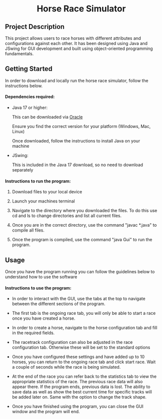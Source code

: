 <br />
<div>
  <h1 align="center">Horse Race Simulator</h1>
</div>


## Project Description
<p> This project allows users to race horses with different attributes and configurations against each other. It has been designed using Java and JSwing for GUI development and built using object-oriented programming fundamentals.<p>


## Getting Started
<p> In order to download and locally run the horse race simulator, follow the instructions below.<p>

<h4> Dependencies required: </h4>
<ul>
  <li>
    <p>Java 17 or higher:</p>
    <p>This can be downloaded via <a href="https://www.oracle.com/uk/java/technologies/downloads/#java21">Oracle</a></p>
    <p>Ensure you find the correct version for your platform (Windows, Mac, Linux)</p>
    <p>Once downloaded, follow the instructions to install Java on your machine</p>
  </li>
  <li>
    <p>JSwing:</p>
    <p> This is included in the Java 17 download, so no need to download separately</p>
  </li>
</ul>

<h4> Instructions to run the program: </h4>
<ol>
  <li>
    <p>Download files to your local device</p>
  </li>
  <li>
    <p>Launch your machines terminal</p>
  </li>
  <li>
    <p>Navigate to the directory where you downloaded the files. To do this use cd and ls to change directories and list all current files.</p>
  </li>
  <li>
    <p>Once you are in the correct directory, use the command "javac *.java" to compile all files.</p>
  </li>
  <li>
    <p>Once the program is compiled, use the command "java Gui" to run the program.</p>
  </li>
</ol>


## Usage
<p> Once you have the program running you can follow the guidelines below to understand how to use the software </p>
<h4> Instructions to use the program: </h4>
<ul>
  <li>
    <p>In order to interact with the GUI, use the tabs at the top to navigate between the different sections of the program.</p>
  </li>
  <li>
    <p>The first tab is the ongoing race tab, you will only be able to start a race once you have created a horse.</p>
  </li>
  <li>
    <p>In order to create a horse, navigate to the horse configuration tab and fill in the required fields.</p>
  </li>
  <li>
    <p>The racetrack configuration can also be adjusted in the race configuration tab. Otherwise these will be set to the standard options</p>
  </li>
  <li>
    <p>Once you have configured these settings and have added up to 10 horses, you can return to the ongoing race tab and click start race. Wait a couple of seconds while the race is being simulated.</p>
  </li>
  <li>
    <p>At the end of the race you can refer back to the statistics tab to view the appropriate statistics of the race. The previous race data will also appear there. If the program ends, previous data is lost. The ability to save data as well as show the best current time for specific tracks will be added later on. Same with the option to change the track shape.</p>
  </li>
  <li>
    <p>Once you have finished using the program, you can close the GUI window and the program will end.</p>
  </li>
</ul>








